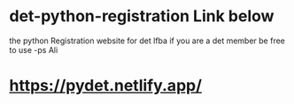# det-python-registration Link below
the python Registration website for det lfba
if you are a det member be free to use 
-ps Ali 
# https://pydet.netlify.app/
